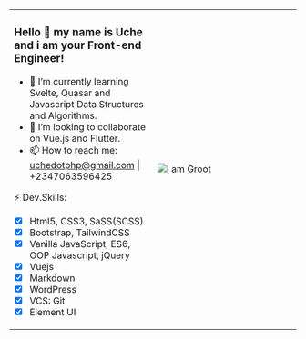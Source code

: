 <table><tr><td valign="middle" width="50%">
  
### Hello 👋 my name is Uche and i am your Front-end Engineer!

- 🌱 I’m currently learning Svelte, Quasar and Javascript Data Structures and Algorithms.
- 👯 I’m looking to collaborate on Vue.js and Flutter.
- 📫 How to reach me: uchedotphp@gmail.com | +2347063596425

⚡ Dev.Skills:
* [x] Html5, CSS3, SaSS(SCSS)
* [x] Bootstrap, TailwindCSS
* [x] Vanilla JavaScript, ES6, OOP Javascript, jQuery
* [x] Vuejs
* [x] Markdown
* [x] WordPress
* [x] VCS: Git
* [x] Element UI

</td><td valign="middle" width="50%">

![I am Groot](https://www.triggatech.com/Groot-PNG-Image-Transparent.png)

</td></tr></table>
